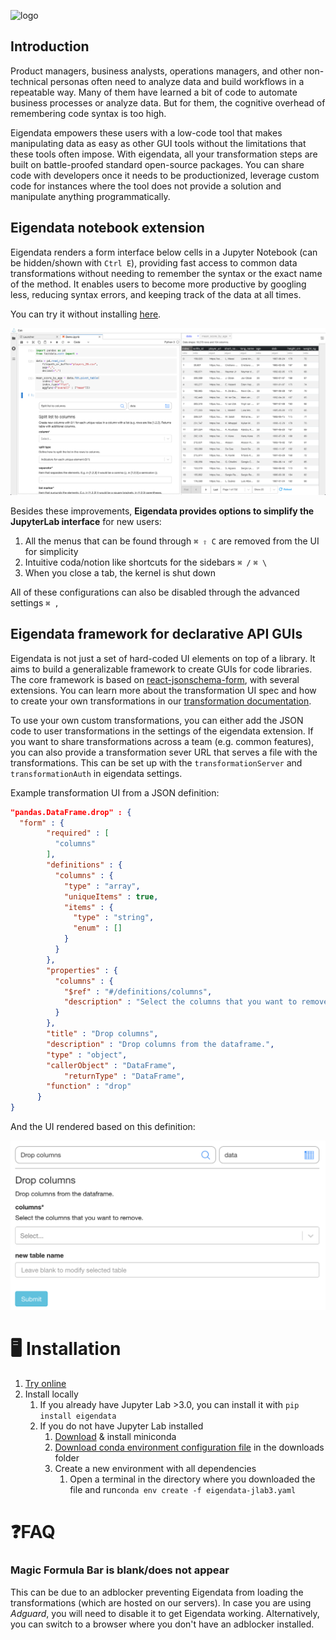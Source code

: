 ![logo](/media/logo.png ':size=900')

## Introduction

Product managers, business analysts, operations managers, and other non-technical personas often need to analyze data and build workflows in a repeatable way. Many of them have learned a bit of code to automate business processes or analyze data. But for them, the cognitive overhead of remembering code syntax is too high.

Eigendata empowers these users with a low-code tool that makes manipulating data as easy as other GUI tools without the limitations that these tools often impose. With eigendata, all your transformation steps are built on battle-proofed standard open-source packages. You can share code with developers once it needs to be productionized, leverage custom code for instances where the tool does not provide a solution and manipulate anything programmatically.

## Eigendata notebook extension

Eigendata renders a form interface below cells in a Jupyter Notebook (can be hidden/shown with  `Ctrl E`), providing fast access to common data transformations without needing to remember the syntax or the exact name of the method. It enables users to become more productive by googling less, reducing syntax errors, and keeping track of the data at all times.

You can try it without installing [here](https://cloud.eigendata.co/).

![logo](https://raw.githubusercontent.com/molinsp/eigendata-doc/master/docs/media/eigendata_overview.png)

Besides these improvements, **Eigendata provides options to simplify the JupyterLab interface** for new users:

1. All the menus that can be found through `⌘ ⇧ C` are removed from the UI for simplicity
2. Intuitive coda/notion like shortcuts for the sidebars `⌘ /` `⌘ \`
3. When you close a tab, the kernel is shut down

All of these configurations can also be disabled through the advanced settings `⌘ ,`

## Eigendata framework for declarative API GUIs

Eigendata is not just a set of hard-coded UI elements on top of a library. It aims to build a generalizable framework to create GUIs for code libraries. The core framework is based on [react-jsonschema-form](https://react-jsonschema-form.readthedocs.io/en/latest/), with several extensions. You can learn more about the transformation UI spec and how to create your own transformations in our [transformation documentation](/Transformation_documentation.ipynb).

To use your own custom transformations, you can either add the JSON code to user transformations in the settings of the eigendata extension. If you want to share transformations across a team (e.g. common features), you can also provide a transformation sever URL that serves a file with the transformations. This can be set up with the `transformationServer` and `transformationAuth` in eigendata settings.

Example transformation UI from a JSON definition:

```json 
"pandas.DataFrame.drop" : {
  "form" : {
        "required" : [
          "columns"
        ],
        "definitions" : {
          "columns" : {
            "type" : "array",
            "uniqueItems" : true,
            "items" : {
              "type" : "string",
              "enum" : []
            }
          }
        },
        "properties" : {
          "columns" : {
            "$ref" : "#/definitions/columns",
            "description" : "Select the columns that you want to remove."
          }
        },
        "title" : "Drop columns",
        "description" : "Drop columns from the dataframe.",
        "type" : "object",
        "callerObject" : "DataFrame",
    		"returnType" : "DataFrame",
        "function" : "drop"
      }
}
```

And the UI rendered based on this definition:

![logo](https://raw.githubusercontent.com/molinsp/eigendata-doc/master/docs/media/transformations_drop.png)

# 🖥️ Installation

1. [Try online](https://cloud.eigendata.co/)
2. Install locally
   1. If you already have Jupyter Lab >3.0, you can install it with `pip install eigendata`
   2. If you do not have Jupyter Lab installed
      1. [Download](https://docs.conda.io/en/latest/miniconda.html) & install miniconda
      2. <a href="files/environment.yaml" download="">Download conda environment configuration file</a>  in the downloads folder
      3. Create a new environment with all dependencies 
         1. Open a terminal in the directory where you downloaded the file and run`conda env create -f eigendata-jlab3.yaml ` 



# ❓FAQ

### Magic Formula Bar is blank/does not appear

This can be due to an adblocker preventing Eigendata from loading the transformations (which are hosted on our servers). In case you are using *Adguard*, you will need to disable it to get Eigendata working. Alternatively, you can switch to a browser where you don't have an adblocker installed.

